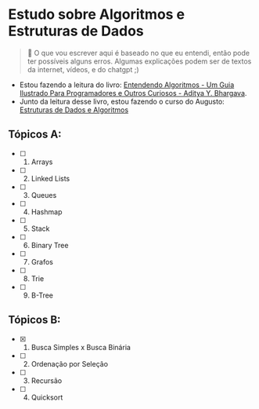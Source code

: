 # Estudo sobre Algoritmos e Estruturas de Dados

> 🌠 O que vou escrever aqui é baseado no que eu entendi, então pode ter possíveis alguns erros. Algumas explicações podem ser de textos da internet, vídeos, e do chatgpt ;)

- Estou fazendo a leitura do livro: [Entendendo Algoritmos - Um Guia Ilustrado Para Programadores e Outros Curiosos - Aditya Y. Bhargava](https://www.amazon.com.br/Entendendo-Algoritmos-Ilustrado-Programadores-Curiosos/dp/8575225634).
- Junto da leitura desse livro, estou fazendo o curso do Augusto: [Estruturas de Dados e Algoritmos](https://hub.la/g/L8wi9vio7WPnWbmF8ZIO?_path=%2Fg%2FL8wi9vio7WPnWbmF8ZIO)


## Tópicos A:
- [ ] 1. Arrays
- [ ] 2. Linked Lists
- [ ] 3. Queues
- [ ] 4. Hashmap
- [ ] 5. Stack
- [ ] 6. Binary Tree
- [ ] 7. Grafos
- [ ] 8. Trie
- [ ] 9. B-Tree

## Tópicos B:
- [X] 1. Busca Simples x Busca Binária
- [ ] 2. Ordenação por Seleção
- [ ] 3. Recursão
- [ ] 4. Quicksort
